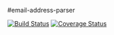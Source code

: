 #email-address-parser

[![Build Status](https://travis-ci.org/iriand/node-email-address-parser.svg?branch=master)](https://travis-ci.org/iriand/node-email-address-parser)
[![Coverage Status](https://coveralls.io/repos/github/iriand/node-email-address-parser/badge.svg?branch=master)](https://coveralls.io/github/iriand/node-email-address-parser?branch=master)
